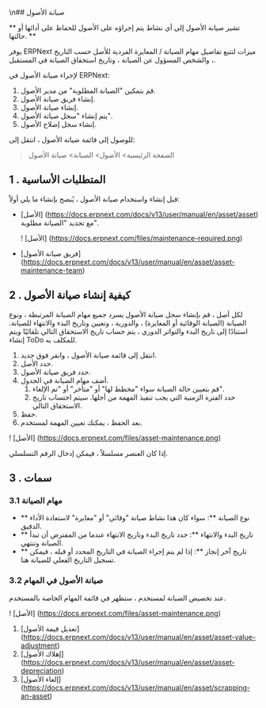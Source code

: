 \n## صيانة الأصول

** تشير صيانة الأصول إلى أي نشاط يتم إجراؤه على الأصول للحفاظ على أدائها أو حالتها. **

يوفر ERPNext ميزات لتتبع تفاصيل مهام الصيانة / المعايرة الفردية للأصل حسب التاريخ ، والشخص المسؤول عن الصيانة ، وتاريخ استحقاق الصيانة في المستقبل.

لإجراء صيانة الأصول في ERPNext:

1. قم بتمكين "الصيانة المطلوبة" من مدير الأصول.
2. إنشاء فريق صيانة الأصول.
3. إنشاء صيانة الأصول.
4. يتم إنشاء "سجل صيانة الأصول".
5. إنشاء سجل إصلاح الأصول.

للوصول إلى قائمة صيانة الأصول ، انتقل إلى:

> الصفحة الرئيسية> الأصول> الصيانة> صيانة الأصول

## 1 \. المتطلبات الأساسية

قبل إنشاء واستخدام صيانة الأصول ، يُنصح بإنشاء ما يلي أولاً:

* [الأصل] (https://docs.erpnext.com/docs/v13/user/manual/en/asset/asset) مع تحديد "الصيانة مطلوبة".
    
    ! [الأصل] (https://docs.erpnext.com/files/maintenance-required.png)
    
* [فريق صيانة الأصول] (https://docs.erpnext.com/docs/v13/user/manual/en/asset/asset-maintenance-team)
    

## 2 \. كيفية إنشاء صيانة الأصول

لكل أصل ، قم بإنشاء سجل صيانة الأصول يسرد جميع مهام الصيانة المرتبطة ، ونوع الصيانة (الصيانة الوقائية أو المعايرة) ، والدورية ، وتعيين وتاريخ البدء والانتهاء للصيانة. استنادًا إلى تاريخ البدء والتواتر الدوري ، يتم حساب تاريخ الاستحقاق التالي تلقائيًا ويتم إنشاء ToDo للمكلف به.

1. انتقل إلى قائمة صيانة الأصول ، وانقر فوق جديد.
2. حدد الأصل.
3. حدد فريق صيانة الأصول.
4. أضف مهام الصيانة في الجدول.
    1. قم بتعيين حالة الصيانة سواء "مخطط لها" أو "متأخر" أو "تم الإلغاء".
    2. حدد الفترة الزمنية التي يجب تنفيذ المهمة من أجلها. سيتم احتساب تاريخ الاستحقاق التالي.
5. حفظ.
6. بعد الحفظ ، يمكنك تعيين المهمة لمستخدم.

! [الأصل] (https://docs.erpnext.com/files/asset-maintenance.png)

إذا كان العنصر مسلسلاً ، فيمكن إدخال الرقم التسلسلي.

## 3 \. سمات

### 3.1 مهام الصيانة

* ** نوع الصيانة **: سواء كان هذا نشاط صيانة "وقائي" أو "معايرة" لاستعادة الأداء الدقيق.
* ** تاريخ البدء والانتهاء **: حدد تاريخ البدء وتاريخ الانتهاء عندما من المفترض أن تبدأ الصيانة وتنتهي.
* ** تاريخ آخر إنجاز **: إذا لم يتم إجراء الصيانة في التاريخ المحدد أو قبله ، فيمكن تسجيل التاريخ الفعلي للصيانة هنا.

### 3.2 صيانة الأصول في المهام

عند تخصيص الصيانة لمستخدم ، ستظهر في قائمة المهام الخاصة بالمستخدم.

! [الأصل] (https://docs.erpnext.com/files/asset-maintenance.png)

1. [تعديل قيمة الأصول] (https://docs.erpnext.com/docs/v13/user/manual/en/asset/asset-value-adjustment)
2. [إهلاك الأصول] (https://docs.erpnext.com/docs/v13/user/manual/en/asset/asset-depreciation)
3. [إلغاء الأصول] (https://docs.erpnext.com/docs/v13/user/manual/en/asset/scrapping-an-asset)